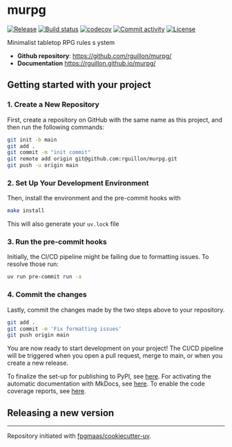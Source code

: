 # murpg

[![Release](https://img.shields.io/github/v/release/rguillon/murpg)](https://img.shields.io/github/v/release/rguillon/murpg)
[![Build status](https://img.shields.io/github/actions/workflow/status/rguillon/murpg/main.yml?branch=main)](https://github.com/rguillon/murpg/actions/workflows/main.yml?query=branch%3Amain)
[![codecov](https://codecov.io/gh/rguillon/murpg/branch/main/graph/badge.svg)](https://codecov.io/gh/rguillon/murpg)
[![Commit activity](https://img.shields.io/github/commit-activity/m/rguillon/murpg)](https://img.shields.io/github/commit-activity/m/rguillon/murpg)
[![License](https://img.shields.io/github/license/rguillon/murpg)](https://img.shields.io/github/license/rguillon/murpg)

Minimalist tabletop RPG rules  s ystem

- **Github repository**: <https://github.com/rguillon/murpg/>
- **Documentation** <https://rguillon.github.io/murpg/>

## Getting started with your project

### 1. Create a New Repository

First, create a repository on GitHub with the same name as this project, and then run the following commands:

```bash
git init -b main
git add .
git commit -m "init commit"
git remote add origin git@github.com:rguillon/murpg.git
git push -u origin main
```

### 2. Set Up Your Development Environment

Then, install the environment and the pre-commit hooks with

```bash
make install
```

This will also generate your `uv.lock` file

### 3. Run the pre-commit hooks

Initially, the CI/CD pipeline might be failing due to formatting issues. To resolve those run:

```bash
uv run pre-commit run -a
```

### 4. Commit the changes

Lastly, commit the changes made by the two steps above to your repository.

```bash
git add .
git commit -m 'Fix formatting issues'
git push origin main
```

You are now ready to start development on your project!
The CI/CD pipeline will be triggered when you open a pull request, merge to main, or when you create a new release.

To finalize the set-up for publishing to PyPI, see [here](https://fpgmaas.github.io/cookiecutter-uv/features/publishing/#set-up-for-pypi).
For activating the automatic documentation with MkDocs, see [here](https://fpgmaas.github.io/cookiecutter-uv/features/mkdocs/#enabling-the-documentation-on-github).
To enable the code coverage reports, see [here](https://fpgmaas.github.io/cookiecutter-uv/features/codecov/).

## Releasing a new version



---

Repository initiated with [fpgmaas/cookiecutter-uv](https://github.com/fpgmaas/cookiecutter-uv).
